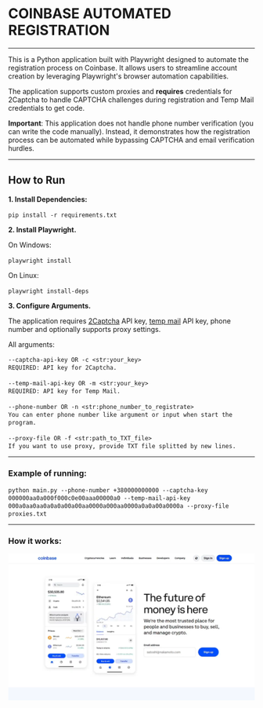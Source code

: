 <h1>COINBASE AUTOMATED REGISTRATION</h1>
<hr>
<p>This is a Python application built with Playwright designed to automate the registration process on Coinbase. It allows users to streamline account creation by leveraging Playwright's browser automation capabilities. </p>

<p>The application supports custom proxies and <b>requires</b> credentials for 2Captcha to handle CAPTCHA challenges during registration and Temp Mail credentials to get code.</p>

<p><b>Important</b>: This application does not handle phone number verification (you can write the code manually). Instead, it demonstrates how the registration process can be automated while bypassing CAPTCHA and email verification hurdles.</p>

<hr>
<h2>How to Run</h2>
<p><b>1. Install Dependencies:</b></p>
<code>pip install -r requirements.txt</code>

<p><b>2. Install Playwright.</b></p>
<p>On Windows:</p>
<code>playwright install</code>
<p>On Linux:</p>
<code>playwright install-deps</code>

<p><b>3. Configure Arguments.</b></p>
<p>The application requires <a href="https://2captcha.com/uk/enterpage">2Captcha</a> API key, <a href="https://temp-mail.org/uk/api">temp mail</a> API key, phone number and optionally supports proxy settings.</p> 
<p>All arguments:</p>

```
--captcha-api-key OR -c <str:your_key>
REQUIRED: API key for 2Captcha.

--temp-mail-api-key OR -m <str:your_key>
REQUIRED: API key for Temp Mail.

--phone-number OR -n <str:phone_number_to_registrate>
You can enter phone number like argument or input when start the program.

--proxy-file OR -f <str:path_to_TXT_file>
If you want to use proxy, provide TXT file splitted by new lines.
```

<hr>
<h3>Example of running:</h3>

```
python main.py --phone-number +380000000000 --captcha-key 000000aa0a000f000c0e00aaa00000a0 --temp-mail-api-key 000a0aa0aa0a0a0a00a00aa0000a000aa0000a0a0a00a0000a --proxy-file proxies.txt
```
<hr>
<h3>How it works:</h3>

[![Demo](readme_sources/preview.png)](https://youtu.be/2biH7M1PRKA)

